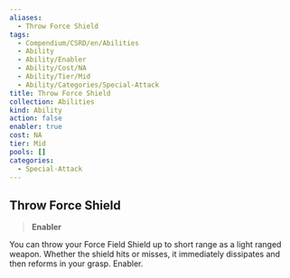 ```yaml
---
aliases:
  - Throw Force Shield
tags:
  - Compendium/CSRD/en/Abilities
  - Ability
  - Ability/Enabler
  - Ability/Cost/NA
  - Ability/Tier/Mid
  - Ability/Categories/Special-Attack
title: Throw Force Shield
collection: Abilities
kind: Ability
action: false
enabler: true
cost: NA
tier: Mid
pools: []
categories:
  - Special-Attack
---
```

## Throw Force Shield  
>**Enabler**
  
You can throw your Force Field Shield up to short range as a light ranged weapon. Whether the shield hits or misses, it immediately dissipates and then reforms in your grasp. Enabler.